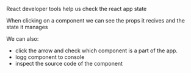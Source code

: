 React developer tools help us check the react app state

When clicking on a component we can see the props it recives and the state it manages

We can also:

- click the arrow and check which component is a part of the app.
- logg component to console
- inspect the source code of the component
